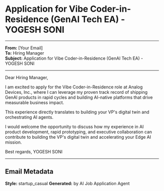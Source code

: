 # Application for Vibe Coder-in-Residence (GenAI Tech EA) - YOGESH SONI

---

**From:** [Your Email]  
**To:** Hiring Manager  
**Subject:** Application for Vibe Coder-in-Residence (GenAI Tech EA) - YOGESH SONI

---

Dear Hiring Manager,

I am excited to apply for the Vibe Coder-in-Residence role at Analog Devices, Inc., where I can leverage my proven track record of shipping GenAI products in rapid cycles and building AI-native platforms that drive measurable business impact.

 This experience directly translates to building your VP's digital twin and orchestrating AI agents.

I would welcome the opportunity to discuss how my experience in AI product development, rapid prototyping, and executive collaboration can contribute to building the VP's digital twin and accelerating your Edge AI mission.

Best regards,
YOGESH SONI

---

## Email Metadata

**Style:** startup_casual
**Generated:** by AI Job Application Agent
